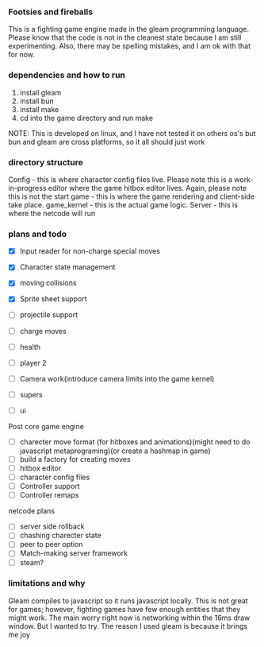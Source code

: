 ### Footsies and fireballs

This is a fighting game engine made in the gleam programming language.
Please know that the code is not in the cleanest state because I am still experimenting.
Also, there may be spelling mistakes, and I am ok with that for now.

### dependencies and how to run
1. install gleam
2. install bun
3. install make
4. cd into the game directory and run make

NOTE: This is developed on linux, and I have not tested it on others os's
but bun and gleam are cross platforms, so it all should just work

### directory structure

Config - this is where character config files live. Please note this is a work-in-progress
editor where the game hitbox editor lives. Again, please note this is not the start
game - this is where the game rendering and client-side take place.
game_kernel - this is the actual game logic.
Server - this is where the netcode will run


### plans and todo

- [x] Input reader for non-charge special moves
- [x] Character state management
- [x] moving collisions
- [x] Sprite sheet support
- [ ] projectile support
- [ ] charge moves
- [ ] health
- [ ] player 2
- [ ] Camera work(introduce camera limits into the game kernel)
- [ ] supers
- [ ] ui


Post core game engine
- [ ] charecter move format (for hitboxes and animations)(might need to do javascript metaprograming)(or create a hashmap in game)
- [ ] build a factory for creating moves
- [ ] hitbox editor
- [ ] character config files
- [ ] Controller support
- [ ] Controller remaps

netcode plans
- [ ] server side rollback
- [ ] chashing charecter state
- [ ] peer to peer option
- [ ] Match-making server framework
- [ ] steam?

### limitations and why
Gleam compiles to javascript so it runs javascript locally.
This is not great for games; however, fighting games have few enough entities that they might work.
The main worry right now is networking within the 16ms draw window. But I wanted to try.
The reason I used gleam is because it brings me joy
